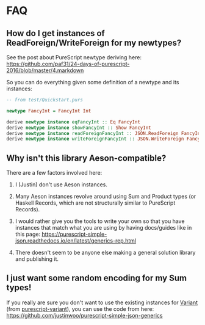 # FAQ

## How do I get instances of ReadForeign/WriteForeign for my newtypes?

See the post about PureScript newtype deriving here: <https://github.com/paf31/24-days-of-purescript-2016/blob/master/4.markdown>

So you can do everything given some definition of a newtype and its instances:

```purs
-- from test/Quickstart.purs

newtype FancyInt = FancyInt Int

derive newtype instance eqFancyInt :: Eq FancyInt
derive newtype instance showFancyInt :: Show FancyInt
derive newtype instance readForeignFancyInt :: JSON.ReadForeign FancyInt
derive newtype instance writeForeignFancyInt :: JSON.WriteForeign FancyInt
```

## Why isn't this library Aeson-compatible?

There are a few factors involved here:

1. I (Justin) don't use Aeson instances.

2. Many Aeson instances revolve around using Sum and Product types (or Haskell Records, which are not structurally similar to PureScript Records).

3. I would rather give you the tools to write your own so that you have instances that match what you are using by having docs/guides like in this page: <https://purescript-simple-json.readthedocs.io/en/latest/generics-rep.html>

4. There doesn't seem to be anyone else making a general solution library and publishing it.

## I just want some random encoding for my Sum types!

If you really are sure you don't want to use the existing instances for [Variant](https://pursuit.purescript.org/packages/purescript-variant/5.0.0/docs/Data.Variant#t:Variant) (from [purescript-variant](https://github.com/natefaubion/purescript-variant)), you can use the code from here: <https://github.com/justinwoo/purescript-simple-json-generics>
